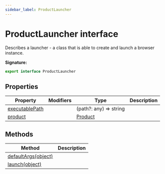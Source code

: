 ```yaml
---
sidebar_label: ProductLauncher
---
```


# ProductLauncher interface

Describes a launcher - a class that is able to create and launch a browser
instance.

**Signature:**

```typescript
export interface ProductLauncher
```

## Properties

| Property                                                        | Modifiers | Type                              | Description |
| --------------------------------------------------------------- | --------- | --------------------------------- | ----------- |
| [executablePath](./puppeteer.productlauncher.executablepath.md) |           | (path?: any) =&gt; string         |             |
| [product](./puppeteer.productlauncher.product.md)               |           | [Product](./puppeteer.product.md) |             |

## Methods

| Method                                                            | Description |
| ----------------------------------------------------------------- | ----------- |
| [defaultArgs(object)](./puppeteer.productlauncher.defaultargs.md) |             |
| [launch(object)](./puppeteer.productlauncher.launch.md)           |             |
